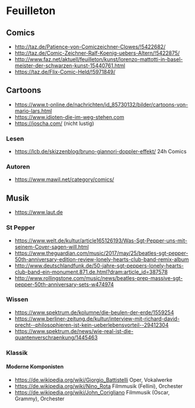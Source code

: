# Feuilleton

## Comics

* http://taz.de/Patience-von-Comiczeichner-Clowes/!5422682/
* http://taz.de/Comic-Zeichner-Ralf-Koenig-uebers-Altern/!5422875/
* http://www.faz.net/aktuell/feuilleton/kunst/lorenzo-mattotti-in-basel-meister-der-schwarzen-kunst-15440761.html
* https://taz.de/Flix-Comic-Held/!5971849/

## Cartoons

* https://www.t-online.de/nachrichten/id_85730132/bilder/cartoons-von-mario-lars.html
* https://www.idioten-die-im-weg-stehen.com 
* https://joscha.com/ (nicht lustig)

### Lesen

* https://lcb.de/skizzenblog/bruno-giannori-doppler-effekt/ 24h Comics

### Autoren

* https://www.mawil.net/category/comics/

## Musik

* https://www.laut.de

### St Pepper

* https://www.welt.de/kultur/article165126193/Was-Sgt-Pepper-uns-mit-seinem-Cover-sagen-will.html
* https://www.theguardian.com/music/2017/may/25/beatles-sgt-pepper-50th-anniversary-edition-review-lonely-hearts-club-band-remix-album
* http://www.deutschlandfunk.de/50-jahre-sgt-peppers-lonely-hearts-club-band-ein-monument.871.de.html?dram:article_id=387578
* http://www.rollingstone.com/music/news/beatles-prep-massive-sgt-pepper-50th-anniversary-sets-w474974


### Wissen

* https://www.spektrum.de/kolumne/die-beulen-der-erde/1559254
* https://www.berliner-zeitung.de/kultur/interview-mit-richard-david-precht--philosophieren-ist-kein-ueberlebensvorteil--29412304
* https://www.spektrum.de/news/wie-real-ist-die-quantenverschraenkung/1445463

### Klassik

#### Moderne Komponisten

* https://de.wikipedia.org/wiki/Giorgio_Battistelli Oper, Vokalwerke
* https://de.wikipedia.org/wiki/Nino_Rota Filmmusik (Fellini), Orchester
* https://de.wikipedia.org/wiki/John_Corigliano Filmmusik (Oscar, Grammy), Orchester
